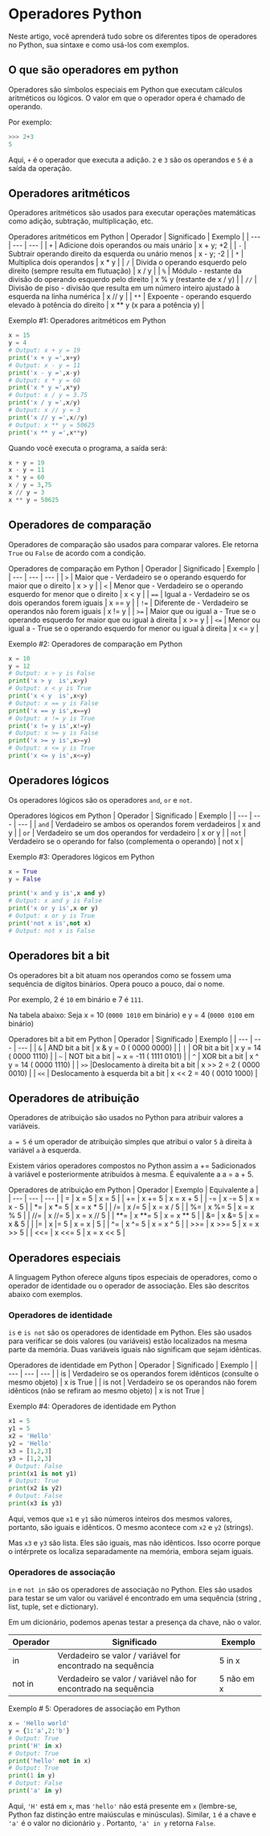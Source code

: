 # Operadores Python

Neste artigo, você aprenderá tudo sobre os diferentes tipos de operadores no Python, sua sintaxe e como usá-los com exemplos.

## O que são operadores em python

Operadores são símbolos especiais em Python que executam cálculos aritméticos ou lógicos. O valor em que o operador opera é chamado de operando.

Por exemplo:

```py
>>> 2+3
5
```

Aqui, `+` é o operador que executa a adição. `2` e `3` são os operandos e `5` é a saída da operação.

## Operadores aritméticos

Operadores aritméticos são usados ​​para executar operações matemáticas como adição, subtração, multiplicação, etc.

Operadores aritméticos em Python
| Operador | Significado | Exemplo |
| --- | --- | --- |
| `+` | Adicione dois operandos ou mais unário | x + y; +2 |
| `-` | Subtrair operando direito da esquerda ou unário menos | x - y; -2 |
| `*` | Multiplica dois operandos | x * y |
| `/` | Divida o operando esquerdo pelo direito (sempre resulta em flutuação) | x / y |
| `%` | Módulo - restante da divisão do operando esquerdo pelo direito | x % y (restante de x / y) |
| `//` | Divisão de piso - divisão que resulta em um número inteiro ajustado à esquerda na linha numérica | x // y |
| `**` | Expoente - operando esquerdo elevado à potência do direito | x ** y (x para a potência y) |

Exemplo #1: Operadores aritméticos em Python

```py
x = 15
y = 4
# Output: x + y = 19
print('x + y =',x+y)
# Output: x - y = 11
print('x - y =',x-y)
# Output: x * y = 60
print('x * y =',x*y)
# Output: x / y = 3.75
print('x / y =',x/y)
# Output: x // y = 3
print('x // y =',x//y)
# Output: x ** y = 50625
print('x ** y =',x**y)
```

Quando você executa o programa, a saída será:

```py
x + y = 19
x - y = 11
x * y = 60
x / y = 3,75
x // y = 3
x ** y = 50625
```

## Operadores de comparação

Operadores de comparação são usados ​​para comparar valores. Ele retorna `True` ou `False` de acordo com a condição.

Operadores de comparação em Python
| Operador | Significado | Exemplo |
| --- | --- | --- |
| `>` | Maior que - Verdadeiro se o operando esquerdo for maior que o direito | x > y |
| `<` | Menor que - Verdadeiro se o operando esquerdo for menor que o direito | x < y |
| `==` | Igual a - Verdadeiro se os dois operandos forem iguais | x == y |
| `!=` | Diferente de - Verdadeiro se operandos não forem iguais | x != y |
| `>=` | Maior que ou igual a - True se o operando esquerdo for maior que ou igual à direita | x >= y |
| `<=` | Menor ou igual a - True se o operando esquerdo for menor ou igual à direita | x <= y |

Exemplo #2: Operadores de comparação em Python

```py
x = 10
y = 12
# Output: x > y is False
print('x > y  is',x>y)
# Output: x < y is True
print('x < y  is',x<y)
# Output: x == y is False
print('x == y is',x==y)
# Output: x != y is True
print('x != y is',x!=y)
# Output: x >= y is False
print('x >= y is',x>=y)
# Output: x <= y is True
print('x <= y is',x<=y)
```

## Operadores lógicos

Os operadores lógicos são os operadores `and`, `or` e `not`.

Operadores lógicos em Python
| Operador | Significado | Exemplo |
| --- | --- | --- |
| `and` | Verdadeiro se ambos os operandos forem verdadeiros | x and y |
| `or` | Verdadeiro se um dos operandos for verdadeiro | x or y |
| `not` | Verdadeiro se o operando for falso (complementa o operando) | not x |

Exemplo #3: Operadores lógicos em Python

```py
x = True
y = False

print('x and y is',x and y)
# Output: x and y is False
print('x or y is',x or y)
# Output: x or y is True
print('not x is',not x)
# Output: not x is False
```

## Operadores bit a bit

Os operadores bit a bit atuam nos operandos como se fossem uma sequência de dígitos binários. Opera pouco a pouco, daí o nome.

Por exemplo, 2 é `10` em binário e 7 é `111`.

Na tabela abaixo: Seja x = 10 (`0000 1010` em binário) e y = 4 (`0000 0100` em binário)

Operadores bit a bit em Python
| Operador | Significado | Exemplo |
| --- | --- | --- |
| `&` | AND bit a bit | x & y = 0 ( 0000 0000) |
| `|` | OR bit a bit | x y = 14 ( 0000 1110) |
| `~` | NOT bit a bit | ~ x = -11 ( 1111 0101) |
| `^` | XOR bit a bit | x ^ y = 14 ( 0000 1110) |
| `>>` |Deslocamento à direita bit a bit | x >> 2 = 2 ( 0000 0010) |
| `<<` | Deslocamento à esquerda bit a bit | x << 2 = 40 ( 0010 1000) |

## Operadores de atribuição

Operadores de atribuição são usados ​​no Python para atribuir valores a variáveis.

`a = 5` é um operador de atribuição simples que atribui o valor `5` à direita à variável `a` à esquerda.

Existem vários operadores compostos no Python assim a += 5adicionados à variável e posteriormente atribuídos à mesma. É equivalente a a = a + 5.

Operadores de atribuição em Python
| Operador | Exemplo | Equivalente a |
| --- | --- | --- |
| = | x = 5 | x = 5 |
| += | x += 5 | x = x + 5 |
| -= | x -= 5 | x = x - 5 |
| *= | x *= 5 | x = x * 5 |
| /= | x /= 5 | x = x / 5 |
| %= | x %= 5 | x = x % 5 |
| //= | x //= 5 | x = x // 5 |
| **= | x **= 5 | x = x ** 5 |
| &= | x &= 5 | x = x & 5 |
| \|= | x \|= 5 | x = x \| 5 |
| ^= | x ^= 5 | x = x ^ 5 |
| >>= | x >>= 5 | x = x >> 5 |
| <<= | x <<= 5 | x = x << 5 |

## Operadores especiais

A linguagem Python oferece alguns tipos especiais de operadores, como o operador de identidade ou o operador de associação. Eles são descritos abaixo com exemplos.

### Operadores de identidade

`is` e `is not` são os operadores de identidade em Python. Eles são usados ​​para verificar se dois valores (ou variáveis) estão localizados na mesma parte da memória. Duas variáveis ​​iguais não significam que sejam idênticas.

Operadores de identidade em Python
| Operador | Significado | Exemplo |
| --- | --- | --- |
| is | Verdadeiro se os operandos forem idênticos (consulte o mesmo objeto) | x is True |
| is not | Verdadeiro se os operandos não forem idênticos (não se refiram ao mesmo objeto) | x is not True |

Exemplo #4: Operadores de identidade em Python

```py
x1 = 5
y1 = 5
x2 = 'Hello'
y2 = 'Hello'
x3 = [1,2,3]
y3 = [1,2,3]
# Output: False
print(x1 is not y1)
# Output: True
print(x2 is y2)
# Output: False
print(x3 is y3)
```

Aqui, vemos que `x1` e `y1` são números inteiros dos mesmos valores, portanto, são iguais e idênticos. O mesmo acontece com `x2` e `y2` (strings).

Mas `x3` e `y3` são lista. Eles são iguais, mas não idênticos. Isso ocorre porque o intérprete os localiza separadamente na memória, embora sejam iguais.

### Operadores de associação

`in` e `not in` são os operadores de associação no Python. Eles são usados ​​para testar se um valor ou variável é encontrado em uma sequência (string , list, tuple, set e dictionary).

Em um dicionário, podemos apenas testar a presença da chave, não o valor.

| Operador | Significado | Exemplo |
| --- | --- | --- |
| in | Verdadeiro se valor / variável for encontrado na sequência | 5 in x |
| not in | Verdadeiro se valor / variável não for encontrado na sequência | 5 não em x |

Exemplo # 5: Operadores de associação em Python

```py
x = 'Hello world'
y = {1:'a',2:'b'}
# Output: True
print('H' in x)
# Output: True
print('hello' not in x)
# Output: True
print(1 in y)
# Output: False
print('a' in y)
```

Aqui, `'H'` está em `x`, mas `'hello'` não está presente em `x` (lembre-se, Python faz distinção entre maiúsculas e minúsculas). Similar, `1` é a chave e `'a'` é o valor no dicionário `y` . Portanto, `'a' in y` retorna `False`.
